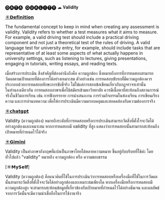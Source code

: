 🅓🅐🅣🅐 ​ 🅠🅤🅐🅛🅘🅣🅨
☁ 𝐕𝐚𝐥𝐢𝐝𝐢𝐭𝐲


[☀𝗗𝗲𝗳𝗶𝗻𝗶𝘁𝗶𝗼𝗻](https://www.cambridgeenglish.org/blog/what-is-validity/)

The fundamental concept to keep in mind when creating any assessment is validity. 
Validity refers to whether a test measures what it aims to measure. For example, 
a valid driving test should include a practical driving component and not just a theoretical test of the rules of driving. 
A valid language test for university entry, for example, should include tasks that are representative of at least some aspects of what actually happens in university settings, 
such as listening to lectures, giving presentations, engaging in tutorials, writing essays, and reading texts.

เมื่อสร้างการประเมิน สิ่งสำคัญที่ต้องคำนึงถึงคือ ความถูกต้อง ซึ่งหมายถึงการที่การทดสอบสามารถวัดผลตามเป้าหมายที่ต้องการได้อย่างเหมาะสม 
ตัวอย่างเช่น การทดสอบขับรถที่มีความถูกต้องควรประกอบด้วยการทดสอบทักษะการขับขี่จริง ไม่ใช่แค่การสอบข้อเขียนเกี่ยวกับกฎจราจรเท่านั้น  
ในทำนองเดียวกัน การทดสอบภาษาเพื่อใช้สมัครเข้ามหาวิทยาลัย ควรมีเนื้อหาที่สะท้อนถึงสถานการณ์จริงในชีวิตการเรียน เช่น การฟังบรรยาย
การนำเสนองาน การร่วมกิจกรรมในห้องเรียน การเขียนเรียงความ และการอ่านบทความ เพื่อให้การประเมินมีความครอบคลุมและสอดคล้องกับความต้องการจริง


[☀𝗰𝗵𝗮𝘁𝗴𝗽𝘁](https://chatgpt.com/c/676fe914-00bc-800c-b9c6-791270720aa0)

Validity (ความถูกต้อง) หมายถึงระดับที่การทดสอบหรือการประเมินสามารถวัดสิ่งที่ตั้งใจจะวัดได้อย่างถูกต้องและเหมาะสม หากการทดสอบมี validity ที่สูง แสดงว่าการทดสอบนั้นสามารถสะท้อนถึงเป้าหมายที่กำหนดไว้ได้จริง

[☀𝗚𝗶𝗺𝗶𝗻𝗶](https://gemini.google.com/app/23630391ea6a38d6?hl=th)

Validity เป็นคำภาษาอังกฤษที่แปลเป็นภาษาไทยได้หลายความหมาย ขึ้นอยู่กับบริบทที่ใช้ค่ะ โดยทั่วไปแล้ว "validity" หมายถึง ความถูกต้อง หรือ ความชอบธรรม

[☀𝗠𝘆𝗦𝗲𝗹𝗳]

Validity (ความถูกต้อง) คือแนวคิดที่ใช้ในการประเมินว่าการทดสอบหรือเครื่องมือที่ใช้ในการวัดผลนั้นสามารถวัดสิ่งที่ตั้งใจจะวัดได้อย่างถูกต้องและเหมาะสมเพียงใด หากเครื่องมือหรือการทดสอบมีความถูกต้องสูง จะสามารถสะท้อนข้อมูลที่เกี่ยวข้องกับเป้าหมายที่กำหนดไว้ได้อย่างชัดเจน และผลลัพธ์จากการวัดนั้นจะมีความน่าเชื่อถือในการใช้งานจริง



